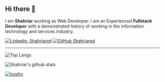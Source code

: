 
## Hi there 👋

I am **Shahriar** working as Web Developer. I am an Experienced **Fullstack Developer** with a demonstrated history of working in the information technology and services industry. 


[![Linkedin: Shahriared](https://img.shields.io/badge/-Ghazi-blue?style=flat-square&logo=Linkedin&logoColor=white&link=https://www.linkedin.com/in/shahriared/)](https://www.linkedin.com/in/shahriared/)
[![GitHub Shahriared](https://img.shields.io/github/followers/gkhan205?label=follow&style=social)](https://github.com/shahriared/)

---

![Top Langs](https://github-readme-stats.vercel.app/api/top-langs/?username=shahriared&layout=compact&theme=dark&hide_border=true)

![Shahriar's github stats](https://github-readme-stats.vercel.app/api?username=shahriared&show_icons=true&hide_border=true&theme=dark&count_private=true)

[![trophy](https://github-profile-trophy.vercel.app/?username=shahriared)](https://github.com/shahriared/github-profile-trophy)

